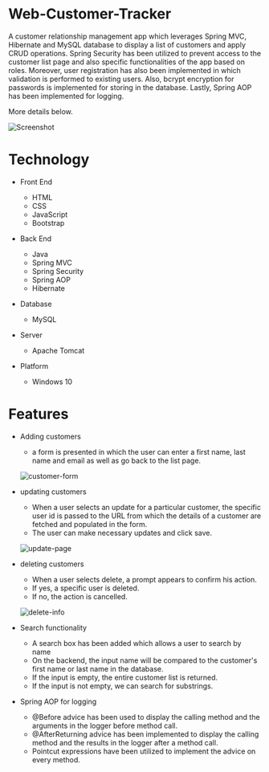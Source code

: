 # Web-Customer-Tracker
A customer relationship management app which leverages Spring MVC, Hibernate and MySQL database to display a list of customers and apply CRUD operations. Spring Security has been utilized to prevent access to the customer list page and also specific functionalities of the app based on roles. Moreover, user registration has also been implemented in which validation is performed to existing users. Also, bcrypt encryption for passwords is implemented for storing in the database. Lastly, Spring AOP has been implemented for logging. 

More details below.

![Screenshot](https://github.com/RaviShankarKondoju/Web-Customer-Tracker/blob/master/customer-crudd-app-with-security-jdbc-encryption-authentication/src/main/webapp/resources/images/manager-access.PNG)

# Technology

- Front End
  - HTML
  - CSS
  - JavaScript
  - Bootstrap
 
 - Back End
    - Java
    - Spring MVC
    - Spring Security
    - Spring AOP
    - Hibernate
  
 - Database
    - MySQL
    
 - Server
    - Apache Tomcat
    
 
 - Platform
    - Windows 10
    
# Features

- Adding customers
  - a form is presented in which the user can enter a first name, last name and email as well as go back to the list page.
  
  ![customer-form](https://user-images.githubusercontent.com/33348004/53490867-ced67500-3aba-11e9-9dfc-dea6ce9975e1.PNG)
 
- updating customers
  - When a user selects an update for a particular customer, the specific user id is passed to the URL from which the details of a customer are fetched and populated in the form.
  - The user can make necessary updates and click save.
 
  ![update-page](https://user-images.githubusercontent.com/33348004/53490970-1ceb7880-3abb-11e9-84c2-a6bd9e77701d.PNG)

- deleting customers
  - When a user selects delete, a prompt appears to confirm his action.
  - If yes, a specific user is deleted.
  - If no, the action is cancelled.
 
  ![delete-info](https://user-images.githubusercontent.com/33348004/53491260-f974fd80-3abb-11e9-90a3-3ad0ac19b761.PNG)

- Search functionality
  - A search box has been added which allows a user to search by name
  - On the backend, the input name will be compared to the customer's first name or last name in the database. 
  - If the input is empty, the entire customer list is returned.
  - If the input is not empty, we can search for substrings.

- Spring AOP for logging
  - @Before advice has been used to display the calling method and the arguments in the logger before method call.
  - @AfterReturning advice has been implemented to display the calling method and the results in the logger after a method call.
  - Pointcut expressions have been utilized to implement the advice on every method.
